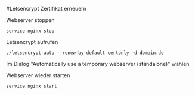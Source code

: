 #Letsencrypt Zertifikat erneuern

Webserver stoppen

    service nginx stop

Letsencrypt aufrufen

    ./letsencrypt-auto --renew-by-default certonly -d domain.de
  
Im Dialog "Automatically use a temporary webserver (standalone)" wählen

Webserver wieder starten

    service nginx start



